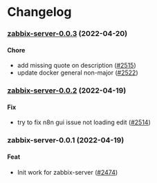 # Changelog<br>


<a name="zabbix-server-0.0.3"></a>
### [zabbix-server-0.0.3](https://github.com/truecharts/apps/compare/zabbix-server-0.0.2...zabbix-server-0.0.3) (2022-04-20)

#### Chore

* add missing quote on description ([#2515](https://github.com/truecharts/apps/issues/2515))
* update docker general non-major ([#2522](https://github.com/truecharts/apps/issues/2522))



<a name="zabbix-server-0.0.2"></a>
### [zabbix-server-0.0.2](https://github.com/truecharts/apps/compare/zabbix-server-0.0.1...zabbix-server-0.0.2) (2022-04-19)

#### Fix

* try to fix n8n gui issue not loading edit ([#2514](https://github.com/truecharts/apps/issues/2514))



<a name="zabbix-server-0.0.1"></a>
### zabbix-server-0.0.1 (2022-04-19)

#### Feat

* Init work for zabbix-server ([#2474](https://github.com/truecharts/apps/issues/2474))
